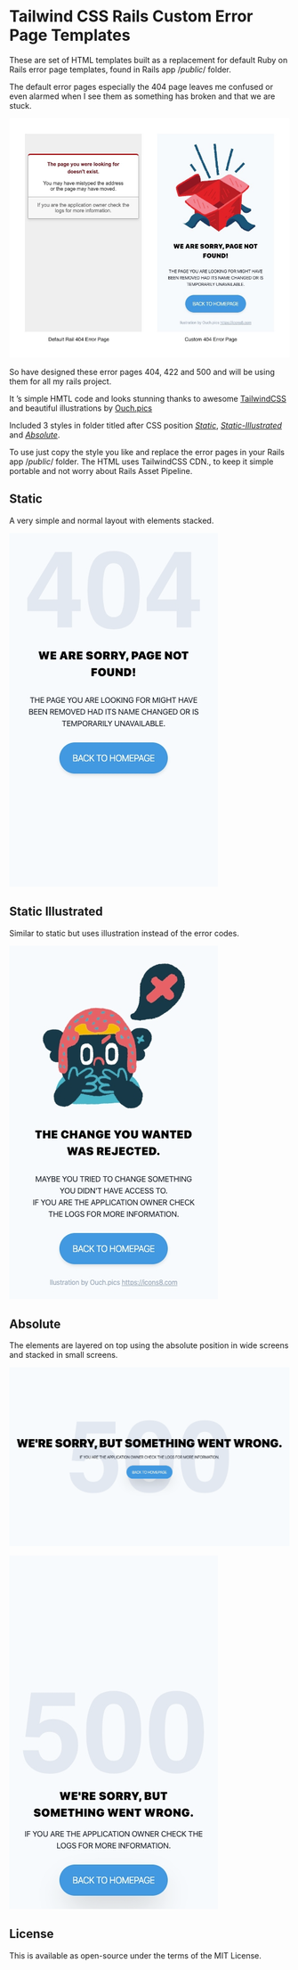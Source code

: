 # Tailwind CSS Rails Custom Error Page Templates
These are set of HTML templates built as a replacement for default Ruby on Rails error page templates, found in Rails app /*public*/ folder.

The default error pages especially the 404 page leaves me confused or even alarmed when I see them as something has broken and that we are stuck. 

![Default vs Custom](https://github.com/mdjamal/tailwindcss-rails-custom-error-page-templates/raw/master/screenshots/default-vs-custom.jpg) 

So have designed these error pages 404, 422 and 500 and will be using them for all my rails project.

It ’s simple HMTL code and looks stunning thanks to awesome [TailwindCSS](https://tailwindcss.com/) and beautiful illustrations by [Ouch.pics](https://icons8.com) 

Included 3 styles in folder titled after CSS position [*Static*](#static), [*Static-Illustrated*](#static-illustrated) and [*Absolute*](#absolute).

To use just copy the style you like and replace the error pages in your Rails app /*public*/ folder. The HTML uses TailwindCSS CDN., to keep it simple portable and not worry about Rails Asset Pipeline. 

## Static
A very simple and normal layout with elements stacked. 

![Static](https://github.com/mdjamal/tailwindcss-rails-custom-error-page-templates/raw/master/screenshots/Sizzy-iPhone%2011%20Pro%20%2003Mar%2016.31.png)

## Static Illustrated
Similar to static but uses illustration instead of the error codes.

![Illustrated](https://github.com/mdjamal/tailwindcss-rails-custom-error-page-templates/raw/master/screenshots/Sizzy-iPhone%2011%20Pro%20%2003Mar%2016.36.png)

## Absolute
The elements are layered on top using the absolute position in wide screens and stacked in small screens.

![Absolute Big Screen](https://github.com/mdjamal/tailwindcss-rails-custom-error-page-templates/raw/master/screenshots/Sizzy-iPad%20Pro%2011%20%2003Mar%2016.39.png)

![Absolute Small Screen](https://github.com/mdjamal/tailwindcss-rails-custom-error-page-templates/raw/master/screenshots/Sizzy-iPhone%2011%20Pro%20%2003Mar%2016.39.png)

## License
This is available as open-source under the terms of the MIT License.